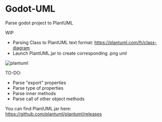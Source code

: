 # Godot-UML
Parse godot project to PlantUML

WIP 
- Parsing Class to PlantUML text format: https://plantuml.com/fr/class-diagram
- Launch PlantUML.jar to create corresponding .png uml

![plantuml](https://user-images.githubusercontent.com/22189681/174304614-f646a5e1-8080-482f-8377-aa643b633162.png)

TO-DO:
- Parse "export" properties
- Parse type of properties
- Parse inner methods
- Parse call of other object methods


You can find PlantUML.jar here: https://github.com/plantuml/plantuml/releases
